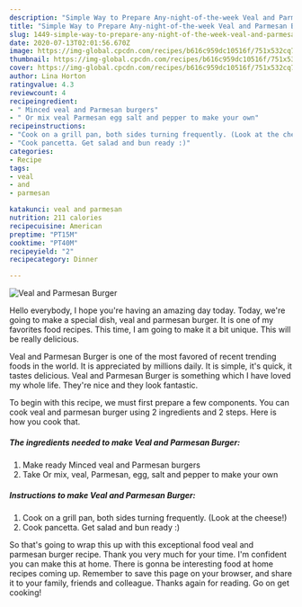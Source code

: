 ```yaml
---
description: "Simple Way to Prepare Any-night-of-the-week Veal and Parmesan Burger"
title: "Simple Way to Prepare Any-night-of-the-week Veal and Parmesan Burger"
slug: 1449-simple-way-to-prepare-any-night-of-the-week-veal-and-parmesan-burger
date: 2020-07-13T02:01:56.670Z
image: https://img-global.cpcdn.com/recipes/b616c959dc10516f/751x532cq70/veal-and-parmesan-burger-recipe-main-photo.jpg
thumbnail: https://img-global.cpcdn.com/recipes/b616c959dc10516f/751x532cq70/veal-and-parmesan-burger-recipe-main-photo.jpg
cover: https://img-global.cpcdn.com/recipes/b616c959dc10516f/751x532cq70/veal-and-parmesan-burger-recipe-main-photo.jpg
author: Lina Horton
ratingvalue: 4.3
reviewcount: 4
recipeingredient:
- " Minced veal and Parmesan burgers"
- " Or mix veal Parmesan egg salt and pepper to make your own"
recipeinstructions:
- "Cook on a grill pan, both sides turning frequently. (Look at the cheese!)"
- "Cook pancetta. Get salad and bun ready :)"
categories:
- Recipe
tags:
- veal
- and
- parmesan

katakunci: veal and parmesan 
nutrition: 211 calories
recipecuisine: American
preptime: "PT15M"
cooktime: "PT40M"
recipeyield: "2"
recipecategory: Dinner

---
```



![Veal and Parmesan Burger](https://img-global.cpcdn.com/recipes/b616c959dc10516f/751x532cq70/veal-and-parmesan-burger-recipe-main-photo.jpg)

Hello everybody, I hope you're having an amazing day today. Today, we're going to make a special dish, veal and parmesan burger. It is one of my favorites food recipes. This time, I am going to make it a bit unique. This will be really delicious.



Veal and Parmesan Burger is one of the most favored of recent trending foods in the world. It is appreciated by millions daily. It is simple, it's quick, it tastes delicious. Veal and Parmesan Burger is something which I have loved my whole life. They're nice and they look fantastic.


To begin with this recipe, we must first prepare a few components. You can cook veal and parmesan burger using 2 ingredients and 2 steps. Here is how you cook that.

<!--inarticleads1-->

##### The ingredients needed to make Veal and Parmesan Burger:

1. Make ready  Minced veal and Parmesan burgers
1. Take  Or mix, veal, Parmesan, egg, salt and pepper to make your own




<!--inarticleads2-->

##### Instructions to make Veal and Parmesan Burger:

1. Cook on a grill pan, both sides turning frequently. (Look at the cheese!)
1. Cook pancetta. Get salad and bun ready :)




So that's going to wrap this up with this exceptional food veal and parmesan burger recipe. Thank you very much for your time. I'm confident you can make this at home. There is gonna be interesting food at home recipes coming up. Remember to save this page on your browser, and share it to your family, friends and colleague. Thanks again for reading. Go on get cooking!
